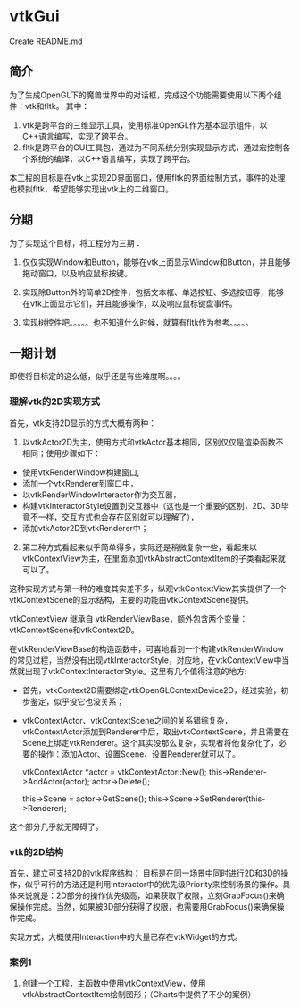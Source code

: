 # vtkGui

Create README.md

## 简介
为了生成OpenGL下的魔兽世界中的对话框，完成这个功能需要使用以下两个组件：vtk和fltk。 其中：
1. vtk是跨平台的三维显示工具，使用标准OpenGL作为基本显示组件，以C++语言编写，实现了跨平台。
2. fltk是跨平台的GUI工具包，通过为不同系统分别实现显示方式，通过宏控制各个系统的编译，以C++语言编写，实现了跨平台。

本工程的目标是在vtk上实现2D界面窗口，使用fltk的界面绘制方式，事件的处理也模拟fltk，希望能够实现出vtk上的二维窗口。

## 分期
为了实现这个目标，将工程分为三期：
1. 仅仅实现Window和Button，能够在vtk上面显示Window和Button，并且能够拖动窗口，以及响应鼠标按键。

2. 实现除Button外的简单2D控件，包括文本框、单选按钮、多选按钮等，能够在vtk上面显示它们，并且能够操作，以及响应鼠标键盘事件。

3. 实现树控件吧。。。。。也不知道什么时候，就算有fltk作为参考。。。。。

## 一期计划
即使将目标定的这么低，似乎还是有些难度啊。。。。

### 理解vtk的2D实现方式
首先，vtk支持2D显示的方式大概有两种：

1. 以vtkActor2D为主，使用方式和vtkActor基本相同，区别仅仅是渲染函数不相同；使用步骤如下：
* 使用vtkRenderWindow构建窗口,
* 添加一个vtkRenderer到窗口中，
* 以vtkRenderWindowInteractor作为交互器，
* 构建vtkInteractorStyle设置到交互器中（这也是一个重要的区别，2D、3D毕竟不一样，交互方式也会存在区别就可以理解了），
* 添加vtkActor2D到vtkRenderer中；

2. 第二种方式看起来似乎简单得多，实际还是稍微复杂一些，看起来以vtkContextView为主，在里面添加vtkAbstractContextItem的子类看起来就可以了。

这种实现方式与第一种的难度其实差不多，纵观vtkContextView其实提供了一个vtkContextScene的显示结构，主要的功能由vtkContextScene提供。

vtkContextView 继承自 vtkRenderViewBase，额外包含两个变量：vtkContextScene和vtkContext2D。

在vtkRenderViewBase的构造函数中，可喜地看到一个构建vtkRenderWindow的常见过程，当然没有出现vtkInteractorStyle，对应地，在vtkContextView中当然就出现了vtkContextInteractorStyle。这里有几个值得注意的地方:
* 首先，vtkContext2D需要绑定vtkOpenGLContextDevice2D，经过实验，初步鉴定，似乎没它也没关系；
* vtkContextActor、vtkContextScene之间的关系错综复杂，
vtkContextActor添加到Renderer中后，取出vtkContextScene，并且需要在Scene上绑定vtkRenderer。这个其实没那么复杂，实现者将他复杂化了，必要的操作：添加Actor、设置Scene、设置Renderer就可以了。

	vtkContextActor *actor = vtkContextActor::New();
	this->Renderer->AddActor(actor);
	actor->Delete();

	this->Scene = actor->GetScene();
	this->Scene->SetRenderer(this->Renderer);

这个部分几乎就无障碍了。

### vtk的2D结构
首先，建立可支持2D的vtk程序结构：
目标是在同一场景中同时进行2D和3D的操作，似乎可行的方法还是利用Interactor中的优先级Priority来控制场景的操作。具体来说就是：2D部分的操作优先级高，如果获取了权限，立刻GrabFocus()来确保操作完成。当然，如果被3D部分获得了权限，也需要用GrabFocus()来确保操作完成。

实现方式，大概使用Interaction中的大量已存在vtkWidget的方式。

### 案例1
1. 创建一个工程，主函数中使用vtkContextView，使用vtkAbstractContextItem绘制图形；（Charts中提供了不少的案例）
